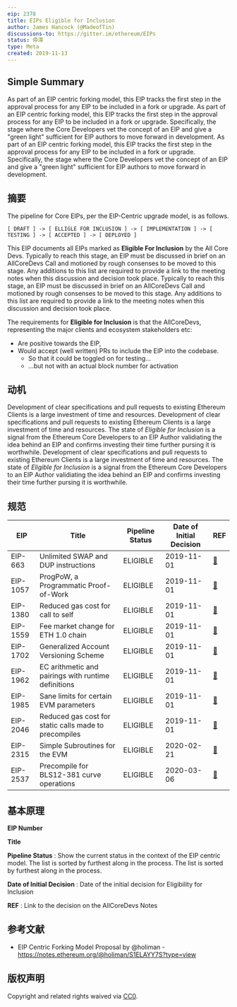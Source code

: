 ```yaml
---
eip: 2378
title: EIPs Eligible for Inclusion
author: James Hancock (@MadeofTin)
discussions-to: https://gitter.im/ethereum/EIPs
status: 停滞
type: Meta
created: 2019-11-13
---
```


## Simple Summary

As part of an EIP centric forking model, this EIP tracks the first step in the approval process for any EIP to be included in a fork or upgrade. As part of an EIP centric forking model, this EIP tracks the first step in the approval process for any EIP to be included in a fork or upgrade. Specifically, the stage where the Core Developers vet the concept of an EIP and give a "green light" sufficient for EIP authors to move forward in development. As part of an EIP centric forking model, this EIP tracks the first step in the approval process for any EIP to be included in a fork or upgrade. Specifically, the stage where the Core Developers vet the concept of an EIP and give a "green light" sufficient for EIP authors to move forward in development.

## 摘要

The pipeline for Core EIPs, per the EIP-Centric upgrade model, is as follows.
```
[ DRAFT ] -> [ ELLIGLE FOR INCLUSION ] -> [ IMPLEMENTATION ] -> [ TESTING ] -> [ ACCEPTED ] -> [ DEPLOYED ]
```

This EIP documents all EIPs marked as **Eligible For Inclusion** by the All Core Devs. Typically to reach this stage, an EIP must be discussed in brief on an AllCoreDevs Call and motioned by rough consenses to be moved to this stage. Any additions to this list are required to provide a link to the meeting notes when this discussion and decision took place. Typically to reach this stage, an EIP must be discussed in brief on an AllCoreDevs Call and motioned by rough consenses to be moved to this stage. Any additions to this list are required to provide a link to the meeting notes when this discussion and decision took place.

The requirements for **Eligible for Inclusion** is that the AllCoreDevs, representing the major clients and ecosystem stakeholders etc:

 - Are positive towards the EIP,
 - Would accept (well written) PRs to include the EIP into the codebase.
    - So that it could be toggled on for testing…
    - …but not with an actual block number for activation

## 动机

Development of clear specifications and pull requests to existing Ethereum Clients is a large investment of time and resources. Development of clear specifications and pull requests to existing Ethereum Clients is a large investment of time and resources. The state of *Eligible for Inclusion* is a signal from the Ethereum Core Developers to an EIP Author validiating the idea behind an EIP and  confirms investing their time further pursing it is worthwhile. Development of clear specifications and pull requests to existing Ethereum Clients is a large investment of time and resources. The state of *Eligible for Inclusion* is a signal from the Ethereum Core Developers to an EIP Author validiating the idea behind an EIP and  confirms investing their time further pursing it is worthwhile.

## 规范

| EIP      | Title                                                 | Pipeline Status | Date of Initial Decision | REF                                                                                                    |
| -------- | ----------------------------------------------------- | --------------- | ------------------------ | ------------------------------------------------------------------------------------------------------ |
| EIP-663  | Unlimited SWAP and DUP instructions                   | ELIGIBLE        | 2019-11-01               | [🔗](https://github.com/ethereum/pm/blob/master/All%20Core%20Devs%20Meetings/Meeting%2074.md)           |
| EIP-1057 | ProgPoW, a Programmatic Proof-of-Work                 | ELIGIBLE        | 2019-11-01               | [🔗](https://github.com/ethereum/pm/blob/master/All%20Core%20Devs%20Meetings/Meeting%2074.md)           |
| EIP-1380 | Reduced gas cost for call to self                     | ELIGIBLE        | 2019-11-01               | [🔗](https://github.com/ethereum/pm/blob/master/All%20Core%20Devs%20Meetings/Meeting%2074.md)           |
| EIP-1559 | Fee market change for ETH 1.0 chain                   | ELIGIBLE        | 2019-11-01               | [🔗](https://github.com/ethereum/pm/blob/master/All%20Core%20Devs%20Meetings/Meeting%2074.md)           |
| EIP-1702 | Generalized Account Versioning Scheme                 | ELIGIBLE        | 2019-11-01               | [🔗](https://github.com/ethereum/pm/blob/master/All%20Core%20Devs%20Meetings/Meeting%2074.md)           |
| EIP-1962 | EC arithmetic and pairings with runtime definitions   | ELIGIBLE        | 2019-11-01               | [🔗](https://github.com/ethereum/pm/blob/master/All%20Core%20Devs%20Meetings/Meeting%2074.md)           |
| EIP-1985 | Sane limits for certain EVM parameters                | ELIGIBLE        | 2019-11-01               | [🔗](https://github.com/ethereum/pm/blob/master/All%20Core%20Devs%20Meetings/Meeting%2074.md)           |
| EIP-2046 | Reduced gas cost for static calls made to precompiles | ELIGIBLE        | 2019-11-01               | [🔗](https://github.com/ethereum/pm/blob/master/All%20Core%20Devs%20Meetings/Meeting%2074.md)           |
| EIP-2315 | Simple Subroutines for the EVM                        | ELIGIBLE        | 2020-02-21               | [🔗](https://github.com/ethereum/pm/blob/master/All%20Core%20Devs%20Meetings/Meeting%2081.md#decisions) |
| EIP-2537 | Precompile for BLS12-381 curve operations             | ELIGIBLE        | 2020-03-06               | [🔗](https://github.com/ethereum/pm/blob/master/All%20Core%20Devs%20Meetings/Meeting%2082.md)           |

## 基本原理

**EIP Number**

**Title**

**Pipeline Status** : Show the current status in the context of the EIP centric model. The list is sorted by furthest along in the process. The list is sorted by furthest along in the process.

**Date of Initial Decision** : Date of the initial decision for Eligibility for Inclusion

**REF** : Link to the decision on the AllCoreDevs Notes


## 参考文献

 - EIP Centric Forking Model Proposal by @holiman - https://notes.ethereum.org/@holiman/S1ELAYY7S?type=view



## 版权声明
Copyright and related rights waived via [CC0](../LICENSE.md).
